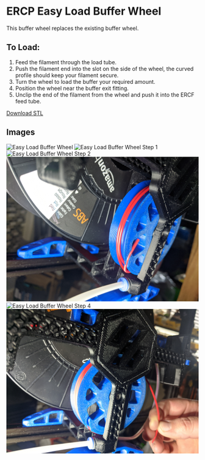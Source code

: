 # ERCP Easy Load Buffer Wheel

This buffer wheel replaces the existing buffer wheel.

## To Load:
1) Feed the filament through the load tube.
2) Push the filament end into the slot on the side of the wheel, the curved profile should keep your filament secure.
3) Turn the wheel to load the buffer your required amount.
4) Position the wheel near the buffer exit fitting.
5) Unclip the end of the filament from the wheel and push it into the ERCF feed tube.

[Download STL](./STL/[a]_Buffer_Wheel_EZ_Loader.stl)

## Images
![Easy Load Buffer Wheel](./images/ercf_ez_load_001.jpg)
![Easy Load Buffer Wheel Step 1](./images/ercf_ez_load_002.jpg)
![Easy Load Buffer Wheel Step 2](./images/ercf_ez_load_003.jpg)
![Easy Load Buffer Wheel Step 3](./images/ercf_ez_load_004.jpg)
![Easy Load Buffer Wheel Step 4](./images/ercf_ez_load_005.jpg)
![Easy Load Buffer Wheel Step 5](./images/ercf_ez_load_006.jpg)
